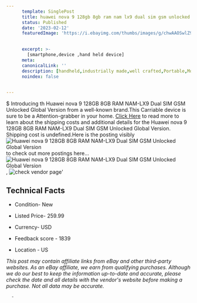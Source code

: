 ```yaml
---
      template: SinglePost
      title: huawei nova 9 128gb 8gb ram nam lx9 dual sim gsm unlocked global version
      status: Published
      date: '2023-02-12'
      featuredImage: 'https://i.ebayimg.com/thumbs/images/g/chwAAOSwlZ9jgEIZ/s-l225.jpg'
       

      excerpt: >-
        [smartphone,device ,hand held device]
      meta:
      canonicalLink: ''
      description: [handheld,industrially made,well crafted,Portable,Mobile,Compact,Convenient,Lightweight,Maneuverable,Man-portable,Miniature,Carriable,Hand-held,Light,Holdable,Transportable,Mobile device,Pocket-sized,On-the-go,Wireless,Cordless,Compact size,Convenient size, smartphone,device ,hand held device]
      noindex: false
      

---
```

$
      Introducing th Huawei nova 9 128GB 8GB RAM NAM-LX9 Dual SIM GSM Unlocked Global Version from a well-known brand.This Carriable device  is sure to be a Attention-grabber in your home. [Click Here](https://www.ebay.com/itm/255845495640?hash=item3b91947358%3Ag%3AchwAAOSwlZ9jgEIZ&mkevt=1&mkcid=1&mkrid=711-53200-19255-0&campid=%253CePNCampaignId%253E&customid=%253CreferenceId%253E&toolid=10049) to read more to learn about the shipping costs and additional details for the Huawei nova 9 128GB 8GB RAM NAM-LX9 Dual SIM GSM Unlocked Global Version. Shipping cost is undefined.Here is the posting visibly ![Huawei nova 9 128GB 8GB RAM NAM-LX9 Dual SIM GSM Unlocked Global Version](https://i.ebayimg.com/thumbs/images/g/chwAAOSwlZ9jgEIZ/s-l225.jpg) to check out more postings here... ![Huawei nova 9 128GB 8GB RAM NAM-LX9 Dual SIM GSM Unlocked Global Version](https://i.ebayimg.com/images/g/chwAAOSwlZ9jgEIZ/s-l960.jpg), ![check vendor page]()'

      

 ## Technical Facts 



     
      

 - Condition- New 


      

 - Listed Price- 259.99 


      

 - Currency- USD 


      

 - Feedback score - 1839 


      

 - Location - US 


      
      

 *_This post may contain affiliate links from eBay and other third-party websites. As an eBay affiliate, we earn from qualifying purchases. Although we do our best to keep the information up-to-date and accurate, please check the date and all details with the vendor's website before making a purchase. Not all data may be accurate._*




      -

